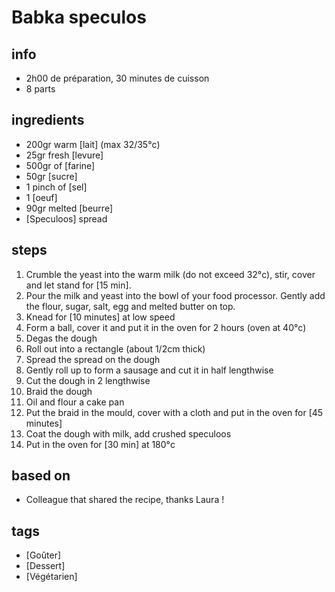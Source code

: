 # Babka speculos

## info  
* 2h00 de préparation, 30 minutes de cuisson
* 8 parts

## ingredients
* 200gr warm [lait] (max 32/35°c)
* 25gr fresh [levure]
* 500gr of [farine]
* 50gr [sucre]
* 1 pinch of [sel]
* 1 [oeuf]
* 90gr melted [beurre]
* [Speculoos] spread

## steps  
1. Crumble the yeast into the warm milk (do not exceed 32°c), stir, cover and let stand for [15 min].
2. Pour the milk and yeast into the bowl of your food processor. Gently add the flour, sugar, salt, egg and melted butter on top.
3. Knead for [10 minutes] at low speed
4. Form a ball, cover it and put it in the oven for 2 hours (oven at 40°c)
5. Degas the dough
6. Roll out into a rectangle (about 1/2cm thick)
7. Spread the spread on the dough
8. Gently roll up to form a sausage and cut it in half lengthwise
9. Cut the dough in 2 lengthwise
10. Braid the dough
11. Oil and flour a cake pan
12. Put the braid in the mould, cover with a cloth and put in the oven for [45 minutes]
13. Coat the dough with milk, add crushed speculoos
14. Put in the oven for [30 min] at 180°c

## based on  
* Colleague that shared the recipe, thanks Laura !

## tags
* [Goûter]
* [Dessert]
* [Végétarien]